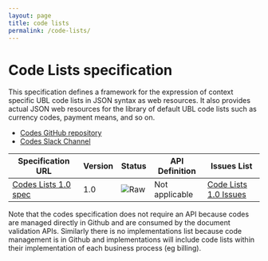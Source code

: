 ```yaml
---
layout: page
title: code lists
permalink: /code-lists/
---
```

# Code Lists specification

This specification defines a framework for the expression of context specific UBL code lists in JSON syntax as web resources. It also provides actual JSON web resources for the library of default UBL code lists such as currency codes, payment means, and so on.
 
 * [Codes GitHub repository](https://github.com/ausdigital/ausdigital-code)
 * [Codes Slack Channel](https://ausdigital.slack.com/messages/spec-code/)


| Specification URL | Version | Status | API Definition | Issues List |
| ----------------- | ------  | ------ | -------------- |  -------- |
| [Codes Lists 1.0 spec](http://ausdigital-code.readthedocs.io/) | 1.0 | ![Raw](http://rfc.unprotocols.org/spec:2/COSS/raw.svg) |Not applicable |  [Code Lists 1.0 Issues](https://github.com/ausdigital/ausdigital-code/issues)  |

Note that the codes specification does not require an API because codes are managed directly in Github and are consumed by the document validation APIs.  Similarly there is no implementations list because code management is in Github and implementations will include code lists within their implementation of each business process (eg billing).
